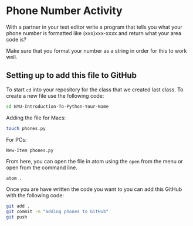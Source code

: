 # Phone Number Activity

With a partner in your text editor write a program that tells you what your phone number is formatted like (xxx)xxx-xxxx and return what your area code is?

Make sure that you format your number as a string in order for this to work well.

## Setting up to add this file to GitHub
To start `cd` into your repository for the class that we created last class. To create a new file use the following code:

```bash
cd NYU-Introduction-To-Python-Your-Name
```
Adding the file for Macs:
```bash
touch phones.py
````

For PCs:
```bash
New-Item phones.py
```

From here, you can open the file in atom using the `open` from the menu or open from the command line.
```atom
atom .
```

Once you are have written the code you want to you can add this GitHub with the following code:

```bash
git add .
git commit -m "adding phones to GitHub"
git push
```
